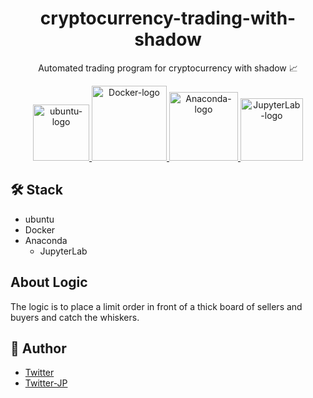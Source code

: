 <div align="center">

# cryptocurrency-trading-with-shadow

Automated trading program for cryptocurrency with shadow :chart_with_upwards_trend:

<a href="https://ubuntu.com/" target="_blank">
  <img width="90" alt="ubuntu-logo" src="https://user-images.githubusercontent.com/42294938/136695374-bf08e2da-217f-4a5e-ad75-f97b58d01fa6.png" />
</a>

<a href="https://www.docker.com/" target="_blank">
  <img width="120" alt="Docker-logo" src="https://user-images.githubusercontent.com/42294938/136694984-5897ffef-afef-49fb-95a1-3a1fe376cbe3.png" />
</a>
<a href="https://www.anaconda.com/" target="_blank">
  <img width="110" alt="Anaconda-logo" src="https://user-images.githubusercontent.com/42294938/136695102-ff45bc3c-98ff-4a7d-ba84-d1f4cb1bb30e.png" />
</a>

<a href="https://jupyterlab.readthedocs.io/" target="_blank">
  <img width="100" alt="JupyterLab-logo" src="https://user-images.githubusercontent.com/42294938/136695067-c278fdd9-f3fa-49fd-a981-2bbccc3e9293.png" />
</a>
</div>

## :hammer_and_wrench: Stack

- ubuntu
- Docker
- Anaconda
  - JupyterLab

## About Logic

The logic is to place a limit order in front of a thick board of sellers and buyers and catch the whiskers.</br>

## :memo: Author

- [Twitter](https://twitter.com/masakiapp)
- [Twitter-JP](https://twitter.com/masakifukunishi)
